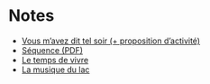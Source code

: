 # Notes

- [Vous m’avez dit tel soir (+ proposition d’activité)](https://madameghevart.com/4e/sequence-iv-la-poesie-pour-dire-lamour/seance-1-vous-mavez-dit-tel-soir/)
- [Séquence (PDF)](http://data.over-blog-kiwi.com/1/85/26/92/20171206/ob_d963a4_book-sequence-2-sur-dire-l-amour-4eme.pdf)
- [Le temps de vivre](https://www.franceculture.fr/emissions/poeme-du-jour-avec-la-comedie-francaise/anna-de-noailles-1876-1933-le-temps-de-vivre)
- [La musique du lac](https://www.persee.fr/doc/lfr_0023-8368_1996_num_110_1_5344)